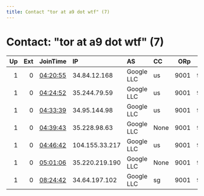```yaml
---
title: Contact "tor at a9 dot wtf" (7)
---
```


# Contact: "tor at a9 dot wtf" (7)

|   Up |   Ext | JoinTime                                                                                            | IP             | AS         | CC   |   ORp |   Dirp | OS    | Version   | Nickname        |   eFamMembers |
|-----:|------:|:----------------------------------------------------------------------------------------------------|:---------------|:-----------|:-----|------:|-------:|:------|:----------|:----------------|--------------:|
|    1 |     0 | [04:20:55](https://metrics.torproject.org/rs.html#details/F2737B090E359459A126BF2B3CBD85B0A29F14BD) | 34.84.12.168   | Google LLC | us   |  9001 |   9030 | Linux | 0.4.3.6   | a9TorRelayGCP01 |             1 |
|    1 |     0 | [04:24:52](https://metrics.torproject.org/rs.html#details/B88F5A6F6F14EEDC00342D65F3B308750852F768) | 35.244.79.59   | Google LLC | us   |  9001 |   9030 | Linux | 0.4.3.6   | a9TorRelayGCP02 |             1 |
|    1 |     0 | [04:33:39](https://metrics.torproject.org/rs.html#details/8986046DD2B280219B783B3AA656CD97C325825F) | 34.95.144.98   | Google LLC | us   |  9001 |   9030 | Linux | 0.4.3.6   | a9TorRelayGCP03 |             1 |
|    1 |     0 | [04:39:43](https://metrics.torproject.org/rs.html#details/9C36EC3B6151E677B6525EF3699BB4924FFE8198) | 35.228.98.63   | Google LLC | None |  9001 |   9030 | Linux | 0.4.3.6   | a9TorRelayGCP04 |             1 |
|    1 |     0 | [04:46:42](https://metrics.torproject.org/rs.html#details/C38A62CD9B883452C26F564D1D8CB0E2FEBB906A) | 104.155.33.217 | Google LLC | us   |  9001 |   9030 | Linux | 0.4.3.6   | a9TorRelayGCP05 |             1 |
|    1 |     0 | [05:01:06](https://metrics.torproject.org/rs.html#details/D714F6E021F8B8191F88CBE1F0B438E6B4D5D139) | 35.220.219.190 | Google LLC | None |  9001 |   9030 | Linux | 0.4.3.6   | a9TorRelayGCP06 |             1 |
|    1 |     0 | [08:24:42](https://metrics.torproject.org/rs.html#details/A9072F1F489EA0B5F18B448F95DE1BC42D17FF76) | 34.64.197.102  | Google LLC | sg   |  9001 |   9030 | Linux | 0.4.3.6   | a9TorRelayGCP07 |             1 |
